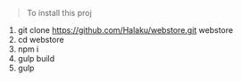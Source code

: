 > To install this proj

1. git clone https://github.com/Halaku/webstore.git webstore
2. cd webstore
3. npm i
4. gulp build
4. gulp
